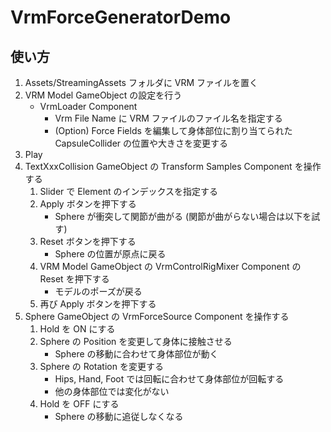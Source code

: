 # VrmForceGeneratorDemo

## 使い方

1. Assets/StreamingAssets フォルダに VRM ファイルを置く
2. VRM Model GameObject の設定を行う
   - VrmLoader Component
      - Vrm File Name に VRM ファイルのファイル名を指定する
      - (Option) Force Fields を編集して身体部位に割り当てられた CapsuleCollider の位置や大きさを変更する
3. Play
4. TextXxxCollision GameObject の Transform Samples Component を操作する
   1. Slider で Element のインデックスを指定する
   2. Apply ボタンを押下する
      - Sphere が衝突して関節が曲がる (関節が曲がらない場合は以下を試す)
   3. Reset ボタンを押下する
      - Sphere の位置が原点に戻る 
   4. VRM Model GameObject の VrmControlRigMixer Component の Reset を押下する
      - モデルのポーズが戻る
   5. 再び Apply ボタンを押下する
5. Sphere GameObject の VrmForceSource Component を操作する
   1. Hold を ON にする
   2. Sphere の Position を変更して身体に接触させる
      - Sphere の移動に合わせて身体部位が動く
   3. Sphere の Rotation を変更する
      - Hips, Hand, Foot では回転に合わせて身体部位が回転する
      - 他の身体部位では変化がない
   4. Hold を OFF にする
      - Sphere の移動に追従しなくなる
